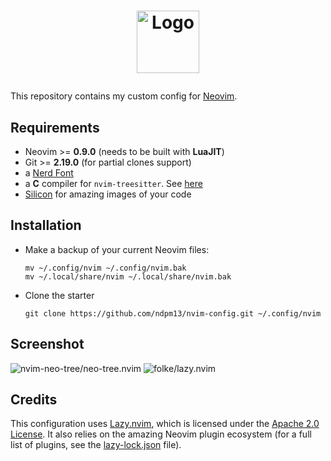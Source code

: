 <h1>
  <p align="center">
     <a href="https://neovim.io/">
       <img src="https://raw.githubusercontent.com/neovim/neovim.github.io/master/logos/neovim-logo-300x87.png" alt="Logo" height="100">
     </a>
  </p>
</h1>

This repository contains my custom config for [Neovim](https://neovim.io/).

## Requirements

- Neovim >= **0.9.0** (needs to be built with **LuaJIT**)
- Git >= **2.19.0** (for partial clones support)
- a [Nerd Font](https://www.nerdfonts.com/)
- a **C** compiler for `nvim-treesitter`. See [here](https://github.com/nvim-treesitter/nvim-treesitter#requirements)
- [Silicon](https://github.com/Aloxaf/silicon.git) for amazing images of your code

## Installation

- Make a backup of your current Neovim files:

  ```shell
  mv ~/.config/nvim ~/.config/nvim.bak
  mv ~/.local/share/nvim ~/.local/share/nvim.bak
  ```

- Clone the starter

  ```shell
  git clone https://github.com/ndpm13/nvim-config.git ~/.config/nvim
  ```

## Screenshot

![nvim-neo-tree/neo-tree.nvim](https://files.catbox.moe/3wm9y5.jpg)
![folke/lazy.nvim](https://files.catbox.moe/34ch1k.jpg)

## Credits

This configuration uses [Lazy.nvim](https://github.com/folke/lazy.nvim), which is licensed under the [Apache 2.0 License](https://github.com/folke/lazy.nvim/blob/main/LICENSE). It also relies on the amazing Neovim plugin ecosystem (for a full list of plugins, see the [lazy-lock.json](./lazy-lock.json) file).
